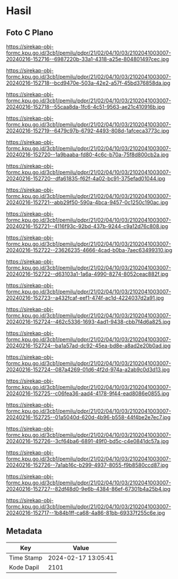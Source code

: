 # Hasil

## Foto C Plano

https://sirekap-obj-formc.kpu.go.id/3cb1/pemilu/pdpr/21/02/04/10/03/2102041003007-20240216-152716--6987220b-33a1-4318-a25e-804801497cec.jpg

https://sirekap-obj-formc.kpu.go.id/3cb1/pemilu/pdpr/21/02/04/10/03/2102041003007-20240216-152718--bcd9470e-503a-42e2-a57f-45bd376858da.jpg

https://sirekap-obj-formc.kpu.go.id/3cb1/pemilu/pdpr/21/02/04/10/03/2102041003007-20240216-152718--55caa8da-1fc6-4c51-9563-ae21c410916b.jpg

https://sirekap-obj-formc.kpu.go.id/3cb1/pemilu/pdpr/21/02/04/10/03/2102041003007-20240216-152719--6479c97b-6792-4493-808d-1afceca3773c.jpg

https://sirekap-obj-formc.kpu.go.id/3cb1/pemilu/pdpr/21/02/04/10/03/2102041003007-20240216-152720--1a9baaba-fd80-4c6c-b70a-75f8d800cb2a.jpg

https://sirekap-obj-formc.kpu.go.id/3cb1/pemilu/pdpr/21/02/04/10/03/2102041003007-20240216-152720--dfa61835-f62f-4a02-bc91-375efad01044.jpg

https://sirekap-obj-formc.kpu.go.id/3cb1/pemilu/pdpr/21/02/04/10/03/2102041003007-20240216-152721--abb29f50-590a-4bca-9457-0c1250c190ac.jpg

https://sirekap-obj-formc.kpu.go.id/3cb1/pemilu/pdpr/21/02/04/10/03/2102041003007-20240216-152721--4116f93c-92bd-437b-9244-c9a12d76c808.jpg

https://sirekap-obj-formc.kpu.go.id/3cb1/pemilu/pdpr/21/02/04/10/03/2102041003007-20240216-152722--23626235-4666-4cad-b0ba-7aec63499310.jpg

https://sirekap-obj-formc.kpu.go.id/3cb1/pemilu/pdpr/21/02/04/10/03/2102041003007-20240216-152722--d63103a1-1a6a-4990-8274-8052ceac882f.jpg

https://sirekap-obj-formc.kpu.go.id/3cb1/pemilu/pdpr/21/02/04/10/03/2102041003007-20240216-152723--a432fcaf-eef1-474f-ac1d-4224037d2a91.jpg

https://sirekap-obj-formc.kpu.go.id/3cb1/pemilu/pdpr/21/02/04/10/03/2102041003007-20240216-152724--462c5336-1693-4ad1-9438-cbb7f4d6a825.jpg

https://sirekap-obj-formc.kpu.go.id/3cb1/pemilu/pdpr/21/02/04/10/03/2102041003007-20240216-152724--ba1a57ad-dc92-45ea-bd8e-a8ad2e20b0ad.jpg

https://sirekap-obj-formc.kpu.go.id/3cb1/pemilu/pdpr/21/02/04/10/03/2102041003007-20240216-152724--087a4269-01d6-4f2d-974a-a2ab9c0d3d13.jpg

https://sirekap-obj-formc.kpu.go.id/3cb1/pemilu/pdpr/21/02/04/10/03/2102041003007-20240216-152725--c06fea36-aad4-4178-9f44-ead8086e0855.jpg

https://sirekap-obj-formc.kpu.go.id/3cb1/pemilu/pdpr/21/02/04/10/03/2102041003007-20240216-152725--01a5040d-620d-4b96-b558-44f4be2e7ec7.jpg

https://sirekap-obj-formc.kpu.go.id/3cb1/pemilu/pdpr/21/02/04/10/03/2102041003007-20240216-152726--3cf64ba6-6891-49f0-bd5c-c4e0841dc57a.jpg

https://sirekap-obj-formc.kpu.go.id/3cb1/pemilu/pdpr/21/02/04/10/03/2102041003007-20240216-152726--7a1ab16c-b299-4937-8055-f9b8580ccd87.jpg

https://sirekap-obj-formc.kpu.go.id/3cb1/pemilu/pdpr/21/02/04/10/03/2102041003007-20240216-152727--82df48d0-9e6b-4384-86ef-67301b4a25b4.jpg

https://sirekap-obj-formc.kpu.go.id/3cb1/pemilu/pdpr/21/02/04/10/03/2102041003007-20240216-152717--1b84b1ff-ca68-4a86-81bb-69337f255c6e.jpg


## Metadata

| Key        | Value               |
| ---------- | ------------------- |
| Time Stamp | 2024-02-17 13:05:41 |
| Kode Dapil | 2101                |



